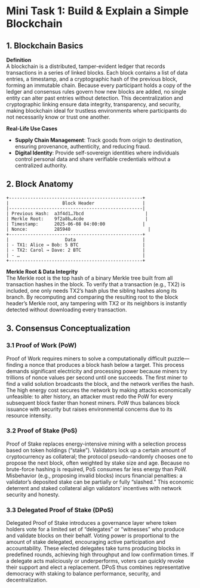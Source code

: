 # Mini Task 1: Build & Explain a Simple Blockchain

## 1. Blockchain Basics

**Definition**  
A blockchain is a distributed, tamper-evident ledger that records transactions in a series of linked blocks. Each block contains a list of data entries, a timestamp, and a cryptographic hash of the previous block, forming an immutable chain. Because every participant holds a copy of the ledger and consensus rules govern how new blocks are added, no single entity can alter past entries without detection. This decentralization and cryptographic linking ensure data integrity, transparency, and security, making blockchain ideal for trustless environments where participants do not necessarily know or trust one another.

**Real-Life Use Cases**  
- **Supply Chain Management**: Track goods from origin to destination, ensuring provenance, authenticity, and reducing fraud.  
- **Digital Identity**: Provide self-sovereign identities where individuals control personal data and share verifiable credentials without a centralized authority.

## 2. Block Anatomy

```plaintext
+--------------------------------------------------+
|                    Block Header                  |
|--------------------------------------------------|
| Previous Hash:  a3f4d1…7bcd                       |
| Merkle Root:    9f2a8b…4cde                       |
| Timestamp:      2025-06-08 04:00:00              |
| Nonce:          285940                             |
+--------------------------------------------------+
|                     Data                         |
| - TX1: Alice → Bob: 5 BTC                        |
| - TX2: Carol → Dave: 2 BTC                       |
| - …                                              |
+--------------------------------------------------+
```

**Merkle Root & Data Integrity**  
The Merkle root is the top hash of a binary Merkle tree built from all transaction hashes in the block. To verify that a transaction (e.g., TX2) is included, one only needs TX2’s hash plus the sibling hashes along its branch. By recomputing and comparing the resulting root to the block header’s Merkle root, any tampering with TX2 or its neighbors is instantly detected without downloading every transaction.

## 3. Consensus Conceptualization

### 3.1 Proof of Work (PoW)  
Proof of Work requires miners to solve a computationally difficult puzzle—finding a nonce that produces a block hash below a target. This process demands significant electricity and processing power because miners try trillions of nonce values per second until one succeeds. The first miner to find a valid solution broadcasts the block, and the network verifies the hash. The high energy cost secures the network by making attacks economically unfeasible: to alter history, an attacker must redo the PoW for every subsequent block faster than honest miners. PoW thus balances block issuance with security but raises environmental concerns due to its resource intensity.

### 3.2 Proof of Stake (PoS)  
Proof of Stake replaces energy-intensive mining with a selection process based on token holdings (“stake”). Validators lock up a certain amount of cryptocurrency as collateral; the protocol pseudo-randomly chooses one to propose the next block, often weighted by stake size and age. Because no brute-force hashing is required, PoS consumes far less energy than PoW. Misbehavior (e.g., proposing invalid blocks) incurs financial penalties: a validator’s deposited stake can be partially or fully “slashed.” This economic deterrent and staked collateral align validators’ incentives with network security and honesty.

### 3.3 Delegated Proof of Stake (DPoS)  
Delegated Proof of Stake introduces a governance layer where token holders vote for a limited set of “delegates” or “witnesses” who produce and validate blocks on their behalf. Voting power is proportional to the amount of stake delegated, encouraging active participation and accountability. These elected delegates take turns producing blocks in predefined rounds, achieving high throughput and low confirmation times. If a delegate acts maliciously or underperforms, voters can quickly revoke their support and elect a replacement. DPoS thus combines representative democracy with staking to balance performance, security, and decentralization.
````markdown
